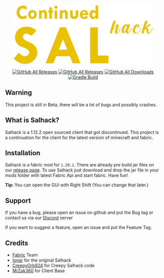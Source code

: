 <div align="center">

![icon.png](src%2Fmain%2Fresources%2Fassets%2Fmodid%2Ficon.png)

</div>
<div align="center">

[![GitHub All Releases](https://img.shields.io/github/release/CrytoPal/Continued-Salhack.svg)](https://github.com/CrytoPal/Continued-Salhack/releases/)
[![GitHub All Releases](https://img.shields.io/badge/Maintained-yes-green.svg)](https://github.com/CrytoPal/Continued-Salhack/releases/)
[![GitHub All Downloads](https://img.shields.io/github/downloads/CrytoPal/Continued-Salhack/total.svg)](https://github.com/CrytoPal/Continued-Salhack/releases/)
[![Gradle Build](https://github.com/CrytoPal/Continued-Salhack/actions/workflows/gradle.yml/badge.svg)](https://github.com/CrytoPal/Continued-Salhack/actions)

</div>

## Warning

This project is still in Beta, there will be a lot of bugs and possibly crashes.

## What is Salhack?
Salhack is a 1.12.2 open sourced client that got discontinued. This project is a continuation for the client for the latest version of minecraft and fabric.

## Installation

Salhack is a fabric mod for `1.20.1`. There are already pre build jar files on our [release page](https://github.com/CrytoPal/Continued-Salhack/releases). To use Salhack just download and drop the jar file in your mods folder with latest Fabric Api and start fabric. Have fun!

**Tip:** You can open the GUI with Right Shift (You can change that later.)

## Support

If you have a bug, please open an issue on github and put the Bug tag or contact us via our [Discord](https://discord.gg/ASsgCW8Wng) server

If you want to suggest a feature, open an issue and put the Feature Tag.

## Credits
- [Fabric](https://fabricmc.net/) Team
- [Ionar]("https://github.com/ionar2/spidermod") for the original Salhack
- [CreepyOrb924]("https://github.com/CreepyOrb924/creepy-salhack") for Creepy Salhack code
- [MrZak360]("https://github.com/MrZak360/salhack-1.20-client-base") for Client Base
